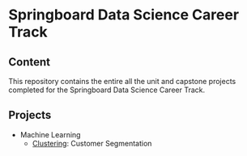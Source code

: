 # Springboard Data Science Career Track

## Content

This repository contains the entire all the unit and capstone projects completed for the Springboard Data Science Career Track.

## Projects

- Machine Learning
  + [Clustering](https://github.com/SergioGutz/Springboard-Projects/blob/master/Machine%20Learning%20Projects/Mini_Project_Clustering.ipynb): Customer Segmentation
